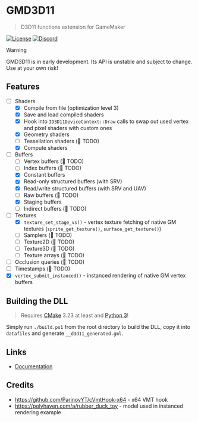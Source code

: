 # GMD3D11

> D3D11 functions extension for GameMaker

[![License](https://img.shields.io/github/license/blueburncz/GMD3D11)](LICENSE)
[![Discord](https://img.shields.io/discord/298884075585011713?label=Discord)](https://discord.gg/ep2BGPm)

> [!WARNING]
> GMD3D11 is in early development. Its API is unstable and subject to change. Use at your own risk!

## Features

* [ ] Shaders
  * [x] Compile from file (optimization level 3)
  * [x] Save and load compiled shaders
  * [x] Hook into `ID3D11DeviceContext::Draw` calls to swap out used vertex and pixel shaders with custom ones
  * [x] Geometry shaders
  * [ ] Tessellation shaders (🛑 TODO)
  * [x] Compute shaders
* [ ] Buffers
  * [ ] Vertex buffers (🛑 TODO)
  * [ ] Index buffers (🛑 TODO)
  * [x] Constant buffers
  * [x] Read-only structured buffers (with SRV)
  * [x] Read/write structured buffers (with SRV and UAV)
  * [ ] Raw buffers (🛑 TODO)
  * [x] Staging buffers
  * [ ] Indirect buffers (🛑 TODO)
* [ ] Textures
  * [x] `texture_set_stage_vs()` - vertex texture fetching of native GM textures (`sprite_get_texture()`, `surface_get_texture()`)
  * [ ] Samplers (🛑 TODO)
  * [ ] Texture2D (🛑 TODO)
  * [ ] Texture3D (🛑 TODO)
  * [ ] Texture arrays (🛑 TODO)
* [ ] Occlusion queries (🛑 TODO)
* [ ] Timestamps (🛑 TODO)
* [x] `vertex_submit_instanced()` - instanced rendering of native GM vertex buffers

## Building the DLL

> Requires [CMake](https://cmake.org/) 3.23 at least and [Python 3](https://www.python.org/downloads/)!

Simply run `./build.ps1` from the root directory to build the DLL, copy it into `datafiles` and generate
`__d3d11_generated.gml`.

## Links

* [Documentation](https://blueburn.cz/gmd3d11/docs)

## Credits

* <https://github.com/ParinovYT/cVmtHook-x64> - x64 VMT hook
* <https://polyhaven.com/a/rubber_duck_toy> - model used in instanced rendering example
